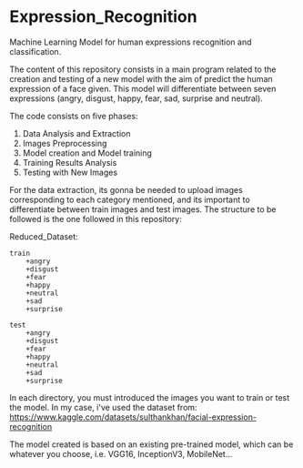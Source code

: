 # Expression_Recognition
Machine Learning Model for human expressions recognition and classification.

The content of this repository consists in a main program related to the creation and testing of a new model with the aim 
of predict the human expression of a face given. This model will differentiate between seven expressions (angry, disgust, happy, fear, sad, surprise and neutral).

The code consists on five phases:

1. Data Analysis and Extraction
2. Images Preprocessing
3. Model creation and Model training
4. Training Results Analysis
5. Testing with New Images


For the data extraction, its gonna be needed to upload images corresponding to each category mentioned, and its important to differentiate between train images and test images.
The structure to be followed is the one followed in this repository:


Reduced_Dataset:

    train
        +angry
        +disgust
        +fear
        +happy
        +neutral
        +sad
        +surprise
        
    test
        +angry
        +disgust
        +fear
        +happy
        +neutral
        +sad
        +surprise
   
In each directory, you must introduced the images you want to train or test the model. In my case, i've used the dataset from:    
https://www.kaggle.com/datasets/sulthankhan/facial-expression-recognition

The model created is based on an existing pre-trained model, which can be whatever you choose, i.e. VGG16, InceptionV3, MobileNet...
